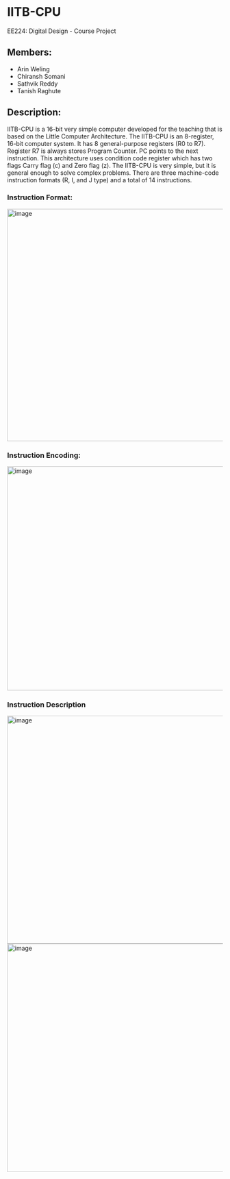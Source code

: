 # IITB-CPU
EE224: Digital Design - Course Project
## Members:
- Arin Weling
- Chiransh Somani
- Sathvik Reddy
- Tanish Raghute
## Description:
IITB-CPU is a 16-bit very simple computer developed for the teaching that is based on the Little Computer Architecture. The IITB-CPU is an 8-register, 16-bit computer system. It has 8 general-purpose registers (R0 to R7). Register R7 is always stores Program Counter. PC points to the next instruction. This architecture uses condition code register which has two flags Carry flag (c) and Zero flag (z). The IITB-CPU is very simple, but it is general enough to solve complex problems. There are three machine-code instruction formats (R, I, and J type) and a total of 14 instructions.
### Instruction Format:
<img width="542" alt="image" src="https://github.com/Cove1/IITB-CPU/assets/126225172/d6aab1a4-2aa1-4b15-a32d-1d5d1f82008d">


### Instruction Encoding:
<img width="523" alt="image" src="https://github.com/Cove1/IITB-CPU/assets/126225172/409cc94e-3eeb-4792-8e7f-1f000fd21b8b">


### Instruction Description
<img width="532" alt="image" src="https://github.com/Cove1/IITB-CPU/assets/126225172/a233dc4a-84f5-4a8c-b597-81e7ba317da0">
<img width="533" alt="image" src="https://github.com/Cove1/IITB-CPU/assets/126225172/7bae5869-dddb-41ee-9561-75044a2a5b17">

